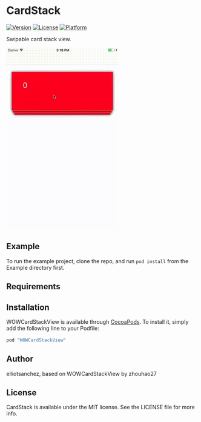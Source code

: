 # CardStack

[![Version](https://img.shields.io/cocoapods/v/WOWCardStackView.svg?style=flat)](http://cocoapods.org/pods/WOWCardStackView)
[![License](https://img.shields.io/cocoapods/l/WOWCardStackView.svg?style=flat)](http://cocoapods.org/pods/WOWCardStackView)
[![Platform](https://img.shields.io/cocoapods/p/WOWCardStackView.svg?style=flat)](http://cocoapods.org/pods/WOWCardStackView)

Swipable card stack view.

![alt tag](stack.gif)

## Example

To run the example project, clone the repo, and run `pod install` from the Example directory first.

## Requirements

## Installation

WOWCardStackView is available through [CocoaPods](http://cocoapods.org). To install
it, simply add the following line to your Podfile:

```ruby
pod "WOWCardStackView"
```

## Author
elliotsanchez, based on WOWCardStackView by zhouhao27

## License

CardStack is available under the MIT license. See the LICENSE file for more info.
